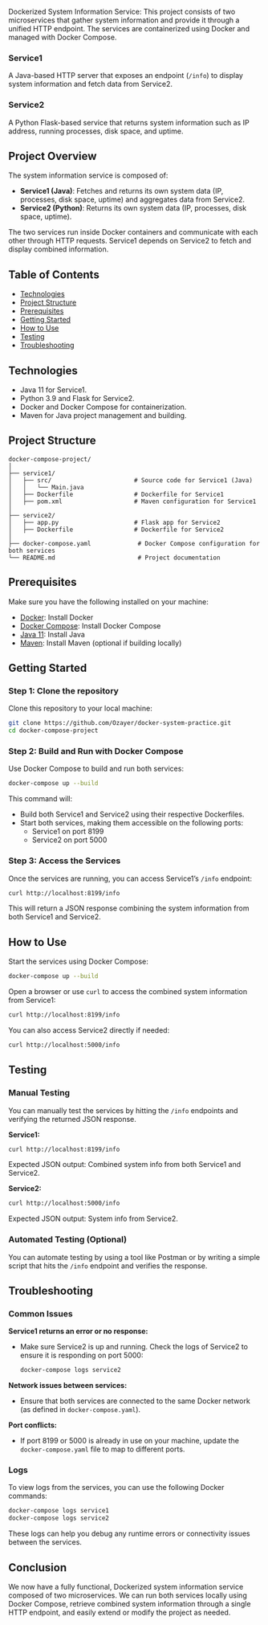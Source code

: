 Dockerized System Information Service: 
This project consists of two microservices that gather system information and provide it through a unified HTTP endpoint. The services are containerized using Docker and managed with Docker Compose.

### Service1
A Java-based HTTP server that exposes an endpoint (`/info`) to display system information and fetch data from Service2.

### Service2
A Python Flask-based service that returns system information such as IP address, running processes, disk space, and uptime.

## Project Overview
The system information service is composed of:

- **Service1 (Java)**: Fetches and returns its own system data (IP, processes, disk space, uptime) and aggregates data from Service2.
- **Service2 (Python)**: Returns its own system data (IP, processes, disk space, uptime).

The two services run inside Docker containers and communicate with each other through HTTP requests. Service1 depends on Service2 to fetch and display combined information.

## Table of Contents
- [Technologies](#technologies)
- [Project Structure](#project-structure)
- [Prerequisites](#prerequisites)
- [Getting Started](#getting-started)
- [How to Use](#how-to-use)
- [Testing](#testing)
- [Troubleshooting](#troubleshooting)

## Technologies
- Java 11 for Service1.
- Python 3.9 and Flask for Service2.
- Docker and Docker Compose for containerization.
- Maven for Java project management and building.

## Project Structure
```plaintext
docker-compose-project/
│
├── service1/
│   ├── src/                       # Source code for Service1 (Java)
│   │   └── Main.java
│   ├── Dockerfile                 # Dockerfile for Service1
│   ├── pom.xml                    # Maven configuration for Service1
│
├── service2/
│   ├── app.py                     # Flask app for Service2
│   ├── Dockerfile                 # Dockerfile for Service2
│
├── docker-compose.yaml             # Docker Compose configuration for both services
└── README.md                       # Project documentation
```

## Prerequisites
Make sure you have the following installed on your machine:

- [Docker](https://docs.docker.com/get-docker/): Install Docker
- [Docker Compose](https://docs.docker.com/compose/install/): Install Docker Compose
- [Java 11](https://www.oracle.com/java/technologies/javase-jdk11-downloads.html): Install Java
- [Maven](https://maven.apache.org/install.html): Install Maven (optional if building locally)

## Getting Started

### Step 1: Clone the repository
Clone this repository to your local machine:
```bash
git clone https://github.com/Ozayer/docker-system-practice.git
cd docker-compose-project
```

### Step 2: Build and Run with Docker Compose
Use Docker Compose to build and run both services:
```bash
docker-compose up --build
```
This command will:
- Build both Service1 and Service2 using their respective Dockerfiles.
- Start both services, making them accessible on the following ports:
    - Service1 on port 8199
    - Service2 on port 5000

### Step 3: Access the Services
Once the services are running, you can access Service1’s `/info` endpoint:
```bash
curl http://localhost:8199/info
```
This will return a JSON response combining the system information from both Service1 and Service2.

## How to Use
Start the services using Docker Compose:
```bash
docker-compose up --build
```
Open a browser or use `curl` to access the combined system information from Service1:
```bash
curl http://localhost:8199/info
```
You can also access Service2 directly if needed:
```bash
curl http://localhost:5000/info
```

## Testing

### Manual Testing
You can manually test the services by hitting the `/info` endpoints and verifying the returned JSON response.

**Service1:**
```bash
curl http://localhost:8199/info
```
Expected JSON output: Combined system info from both Service1 and Service2.

**Service2:**
```bash
curl http://localhost:5000/info
```
Expected JSON output: System info from Service2.

### Automated Testing (Optional)
You can automate testing by using a tool like Postman or by writing a simple script that hits the `/info` endpoint and verifies the response.

## Troubleshooting

### Common Issues

**Service1 returns an error or no response:**
- Make sure Service2 is up and running. Check the logs of Service2 to ensure it is responding on port 5000:
    ```bash
    docker-compose logs service2
    ```

**Network issues between services:**
- Ensure that both services are connected to the same Docker network (as defined in `docker-compose.yaml`).

**Port conflicts:**
- If port 8199 or 5000 is already in use on your machine, update the `docker-compose.yaml` file to map to different ports.

### Logs
To view logs from the services, you can use the following Docker commands:
```bash
docker-compose logs service1
docker-compose logs service2
```
These logs can help you debug any runtime errors or connectivity issues between the services.

## Conclusion
We now have a fully functional, Dockerized system information service composed of two microservices. We can run both services locally using Docker Compose, retrieve combined system information through a single HTTP endpoint, and easily extend or modify the project as needed.